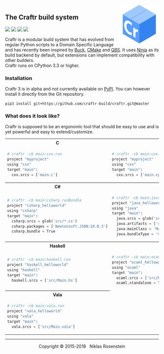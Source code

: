 <img align="right" src="logo.png">

## The Craftr build system

<a href="https://opensource.org/licenses/MIT"><img src="https://img.shields.io/badge/license-MIT-yellow.svg?style=flat-square"></a>
<img src="https://img.shields.io/badge/version-3.0.1--dev-blue.svg?style=flat-square"/>
<a href="https://travis-ci.org/craftr-build/craftr"><img src="https://travis-ci.org/craftr-build/craftr.svg?branch=master"></a>
<a href="https://ci.appveyor.com/project/NiklasRosenstein/craftr/branch/master"><img src="https://ci.appveyor.com/api/projects/status/6v01441cdq0s7mik/branch/master?svg=true"></a>

Craftr is a modular build system that has evolved from regular Python scripts
to a Domain Specific Language and has recently been inspired by [Buck],
[CMake] and [QBS]. It uses [Ninja] as its build backend by default, but
extensions can implement compatibility with other builders.  
Craftr runs on CPython 3.3 or higher.

  [Buck]: https://buckbuild.com/
  [CMake]: https://cmake.org/
  [QBS]: https://bugreports.qt.io/projects/QBS/summary
  [Ninja]: https://github.com/ninja-build/ninja.git
  [PyPI]: https://pypi.python.org/pypi

### Installation

Craftr 3 is in alpha and not currently available on [PyPI]. You can however
install it directly from the Git repository.

    pip3 install git+https://github.com/craftr-build/craftr.git@master


### What does it look like?

Craftr is supposed to be an ergonomic tool that should be easy to use and is
yet powerful and easy to extend/customize.

<table>
  <tr><th>C</th><th>C++</th></tr>
  <tr>
    <td>

```python
# craftr -cb main:cxx.run
project "myproject"
using "cxx"
target "main":
  cxx.srcs = ['main.c']
```
</td>
<td>

```python
# craftr -cb main:cxx.run
project "myproject"
using "cxx"
target "main":
  cxx.srcs = ['main.cpp']
```
</td>
  </tr>
  <tr><th>C#</th><th>Java</th></tr>
  <tr>
    <td>

```python
# craftr -cb main:csharp.runBundle
project "csharp_helloworld"
using "csharp"
target "main":
  csharp.srcs = glob('src/*.cs')
  csharp.packages = ['Newtonsoft.JSON:10.0.3']
  csharp.bundle = True
```
</td>
    <td>

```python
# craftr -cb main:java.runBundle
project "java_helloworld"
using "java"
target "main":
  java.srcs = glob('src/**/*.java')
  java.artifacts = ['org.tensorflow:tensorflow:1.4.0']
  java.mainClass = 'Main'
  java.bundleType = 'merge'  # Or 'onejar'
```
</td>
  </tr>
  <tr><th>Haskell</th><th>OCaml</th></tr>
  <tr>
    <td>

```python
# craftr -cb main:haskell.run
project "haskell_helloworld"
using "haskell"
target "main":
  haskell.srcs = ['src/Main.hs']
```
</td>
    <td>

```python
# craftr -cb main:ocaml.run
project "ocaml_helloworld"
using "ocaml"
target "main":
  ocaml.srcs = ['src/Main.ml']
  ocaml.standalone = True  # False to produce an OCaml bytecode file
```
</td>
  </tr>
  <tr><th>Vala</th></tr>
  <tr>
    <td>

```python
# craftr -cb main:vala.run
project "vala_helloworld"
using "vala"
target "main":
  vala.srcs = ['src/Main.vala']
```
</td>
  </tr>
</table>

---

<p align="center">Copyright &copy; 2015-2018 &nbsp; Niklas Rosenstein</p>
